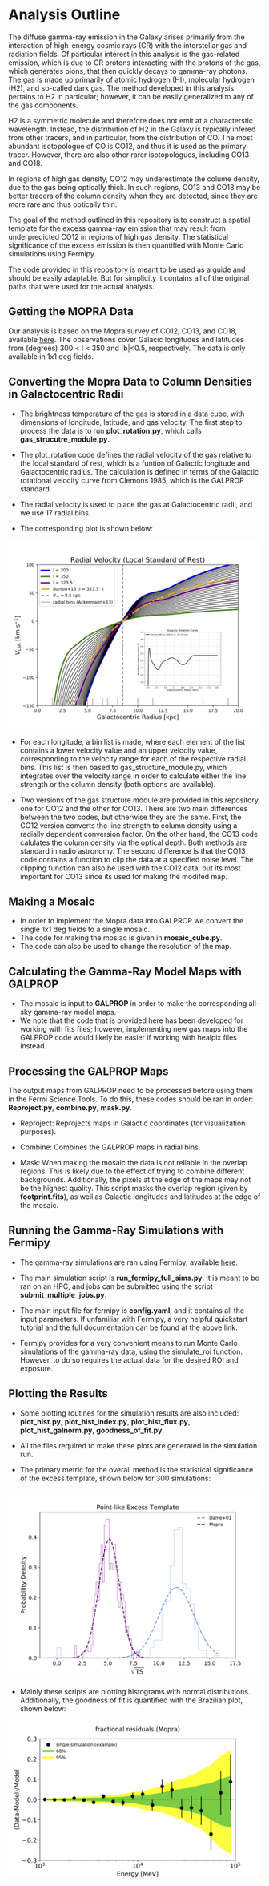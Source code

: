 # Analysis Outline <br />
The diffuse gamma-ray emission in the Galaxy arises primarily from the interaction of high-energy cosmic rays (CR) with the interstellar gas and radiation fields.
Of particular interest in this analysis is the gas-related emission, which is due to CR protons interacting with the protons
of the gas, which generates pions, that then quickly decays to gamma-ray photons. The gas is made up primarily of atomic hydrogen (HI), molecular hydrogen (H2), 
and so-called dark gas. The method developed in this analysis pertains to H2 in particular; however, it can be easily generalized to any of the gas components.

H2 is a symmetric molecule and therefore does not emit at a characterstic wavelength. Instead, the distribution of H2 in the Galaxy 
is typically infered from other tracers, and in particular, from the distribution of CO. The most abundant isotopologue of CO is CO12, 
and thus it is used as the primary tracer. However, there are also other rarer isotopologues, including CO13 and CO18.   

In regions of high gas density, CO12 may underestimate the colume density, due to the gas being optically thick. In such regions, CO13 and CO18 may be better tracers of the column density when they are detected, since they are more rare and thus optically thin. 

The goal of the method outlined in this repository is to construct a spatial template for the excess gamma-ray emission that may result from 
underpredicted CO12 in regions of high gas density. The statistical significance of the excess emission is then quantified with Monte Carlo simulations using Fermipy. 

The code provided in this repository is meant to be used as a guide and should be easily adaptable. But for simplicity it contains all of the original paths that were used for the actual analysis. 

## Getting the MOPRA Data <br />
Our analysis is based on the Mopra survey of CO12, CO13, and CO18, available [here](https://dataverse.harvard.edu/dataset.xhtml?persistentId=doi:10.7910/DVN/LH3BDN). 
The observations cover Galacic longitudes and latitudes from (degrees) 300 < l < 350 and |b|<0.5, respectively. The data is only available in 1x1 deg fields. 
<br />


## Converting the Mopra Data to Column Densities in Galactocentric Radii <br />

  - The brightness temperature of the gas is stored in a data cube, with dimensions of longitude, latitude, and gas velocity. The first step to process the
  data is to run **plot_rotation.py**, which calls **gas_strucutre_module.py**. 
  
 - The plot_rotation code defines the radial velocity of the
  gas relative to the local standard of rest, which is a funtion of Galactic longitude and Galactocentric radius. 
  The calculation is defined in terms of the Galactic rotational velocity curve from Clemons 1985, which is the GALPROP standard. 
  
  - The radial velocity is used to place the gas at Galactocentric radii, and we use 17 radial bins. 
  
  - The corresponding plot is shown below:
  
  ![Alt text](rotational_information.png)
  
  - For each longitude, a bin list is made, where each element of the list contains a lower velocity value and an upper velocity value, corresponding to the velocity range for each of the respective radial bins. This list is then based to gas_structure_module.py, which integrates over the velocity range in order to calculate either the line strength or the column density (both options are available).
  
  - Two versions of the gas structure module are provided in this repository, one for CO12 and the other for CO13. There are two main differences between the two codes, but otherwise they are the same. First, the CO12 version converts the line strength to column density using a radially dependent conversion factor. On the other hand, the CO13 code calulates the column density via the optical depth. Both methods are standard in radio astronomy. The second difference is that the CO13 code contains a function to clip the data at a specified noise level. The clipping function can also be used with the CO12 data, but its most important for CO13 since its used for making the modifed map.
  
  ## Making a Mosaic <br />
  
- In order to implement the Mopra data into GALPROP we convert the single 1x1 deg fields to a single mosaic. 
- The code for making the mosiac is given in **mosaic_cube.py**. 
- The code can also be used to change the resolution of the map. 

## Calculating the Gamma-Ray Model Maps with GALPROP <br />

- The mosaic is input to **GALPROP** in order to make the corresponding all-sky gamma-ray model maps. 
- We note that the code that is provided here has been developed for working with fits files; however, implementing new gas maps into the GALPROP code
would likely be easier if working with healpix files instead. 

## Processing the GALPROP Maps
The output maps from GALPROP need to be processed before using them in the Fermi Science Tools. To do this, these codes should be ran in order: **Reproject.py**, **combine.py**, **mask.py**. 

- Reproject: Reprojects maps in Galactic coordinates (for visualization purposes).

- Combine: Combines the GALPROP maps in radial bins.

- Mask: When making the mosaic the data is not reliable in the overlap regions. This is likely due to the effect of trying to combine different backgrounds. Additionally, the pixels at the edge of the maps may not be the highest quality. This script masks the overlap region (given by **footprint.fits**), as well as Galactic longitudes and latitudes at the edge of the mosaic. 

## Running the Gamma-Ray Simulations with Fermipy <br />

- The gamma-ray simulations are ran using Fermipy, available [here](https://fermipy.readthedocs.io/en/latest/).

- The main simulation script is **run_fermipy_full_sims.py**. It is meant to be ran on an HPC, and jobs can be submitted using the script **submit_multiple_jobs.py**.

- The main input file for fermipy is **config.yaml**, and it contains all the input parameters. If unfamiliar with Fermipy, a very helpful quickstart tutorial and the full documentation can be found at the above link.  

- Fermipy provides for a very convenient means to run Monte Carlo simulations of the gamma-ray data, using the simulate_roi function. However, to do so requires the actual data for the desired ROI and exposure. 

## Plotting the Results <br />

- Some plotting routines for the simulation results are also included: **plot_hist.py**, **plot_hist_index.py**, **plot_hist_flux.py**, **plot_hist_galnorm.py**, **goodness_of_fit.py**. 
- All the files required to make these plots are generated in the simulation run.

- The primary metric for the overall method is the statistical significance of the excess template, shown below for 300 simulations:

![Alt text](Plotting_Routines/Sim_results.png)

- Mainly these scripts are plotting histograms with normal distributions. Additionally, the goodness of fit is quantified with the Brazilian plot, shown below:

![Alt text](Plotting_Routines/fractional_residuals_Mopra.png)
